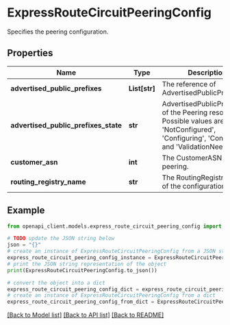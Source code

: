 # ExpressRouteCircuitPeeringConfig

Specifies the peering configuration.

## Properties

Name | Type | Description | Notes
------------ | ------------- | ------------- | -------------
**advertised_public_prefixes** | **List[str]** | The reference of AdvertisedPublicPrefixes. | [optional] 
**advertised_public_prefixes_state** | **str** | AdvertisedPublicPrefixState of the Peering resource. Possible values are &#39;NotConfigured&#39;, &#39;Configuring&#39;, &#39;Configured&#39;, and &#39;ValidationNeeded&#39;. | [optional] 
**customer_asn** | **int** | The CustomerASN of the peering. | [optional] 
**routing_registry_name** | **str** | The RoutingRegistryName of the configuration. | [optional] 

## Example

```python
from openapi_client.models.express_route_circuit_peering_config import ExpressRouteCircuitPeeringConfig

# TODO update the JSON string below
json = "{}"
# create an instance of ExpressRouteCircuitPeeringConfig from a JSON string
express_route_circuit_peering_config_instance = ExpressRouteCircuitPeeringConfig.from_json(json)
# print the JSON string representation of the object
print(ExpressRouteCircuitPeeringConfig.to_json())

# convert the object into a dict
express_route_circuit_peering_config_dict = express_route_circuit_peering_config_instance.to_dict()
# create an instance of ExpressRouteCircuitPeeringConfig from a dict
express_route_circuit_peering_config_from_dict = ExpressRouteCircuitPeeringConfig.from_dict(express_route_circuit_peering_config_dict)
```
[[Back to Model list]](../README.md#documentation-for-models) [[Back to API list]](../README.md#documentation-for-api-endpoints) [[Back to README]](../README.md)


